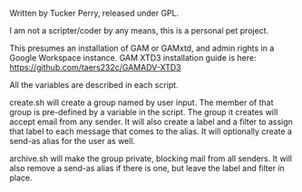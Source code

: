 Written by Tucker Perry, released under GPL.

I am not a scripter/coder by any means, this is a personal pet project. 

This presumes an installation of GAM or GAMxtd, and admin rights in a Google Workspace instance. GAM XTD3 installation guide is here: https://github.com/taers232c/GAMADV-XTD3

All the variables are described in each script. 

create.sh will create a group named by user input. The member of that group is pre-defined by a variable in the script. The group it creates will accept email from any sender. It will also create a label and a filter to assign that label to each message that comes to the alias. It will optionally create a send-as alias for the user as well.

archive.sh will make the group private, blocking mail from all senders. It will also remove a send-as alias if there is one, but leave the label and filter in place. 